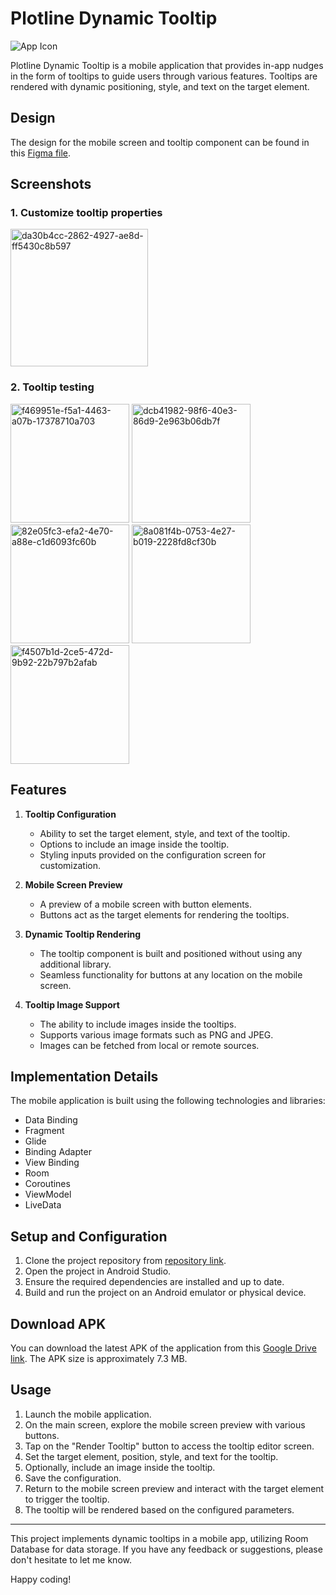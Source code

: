 # Plotline Dynamic Tooltip

![App Icon](https://uploads-ssl.webflow.com/62bc395da3c33ed00dcc1317/6450f144e77b77f1598b596f_Plotline%20logo.svg)

Plotline Dynamic Tooltip is a mobile application that provides in-app nudges in the form of tooltips to guide users through various features. Tooltips are rendered with dynamic positioning, style, and text on the target element.

## Design

The design for the mobile screen and tooltip component can be found in this [Figma file](https://www.figma.com/file/TUzRJKgNhcYiL86rUx0Ojx/Plotline-Mobile-Assignment?type=design&node-id=0-1&t=5POQcvrnxoUHKH8H-0).

## Screenshots
### 1. Customize tooltip properties
  <img src="https://github.com/Ankit-jailwal/PlotLine-assignment/assets/55527244/da30b4cc-2862-4927-ae8d-ff5430c8b597" alt="da30b4cc-2862-4927-ae8d-ff5430c8b597" width="220"/>
  
### 2. Tooltip testing
  <img src="https://github.com/Ankit-jailwal/PlotLine-assignment/assets/55527244/f469951e-f5a1-4463-a07b-17378710a703" alt="f469951e-f5a1-4463-a07b-17378710a703" width="190"/>
  <img src="https://github.com/Ankit-jailwal/PlotLine-assignment/assets/55527244/dcb41982-98f6-40e3-86d9-2e963b06db7f" alt="dcb41982-98f6-40e3-86d9-2e963b06db7f" width="190"/>
  <img src="https://github.com/Ankit-jailwal/PlotLine-assignment/assets/55527244/82e05fc3-efa2-4e70-a88e-c1d6093fc60b" alt="82e05fc3-efa2-4e70-a88e-c1d6093fc60b" width="190"/>
  <img src="https://github.com/Ankit-jailwal/PlotLine-assignment/assets/55527244/8a081f4b-0753-4e27-b019-2228fd8cf30b" alt="8a081f4b-0753-4e27-b019-2228fd8cf30b" width="190"/>
  <img src="https://github.com/Ankit-jailwal/PlotLine-assignment/assets/55527244/f4507b1d-2ce5-472d-9b92-22b797b2afab" alt="f4507b1d-2ce5-472d-9b92-22b797b2afab" width="190"/>


## Features

1. **Tooltip Configuration**
   - Ability to set the target element, style, and text of the tooltip.
   - Options to include an image inside the tooltip.
   - Styling inputs provided on the configuration screen for customization.

2. **Mobile Screen Preview**
   - A preview of a mobile screen with button elements.
   - Buttons act as the target elements for rendering the tooltips.

3. **Dynamic Tooltip Rendering**
   - The tooltip component is built and positioned without using any additional library.
   - Seamless functionality for buttons at any location on the mobile screen.

4. **Tooltip Image Support**
   - The ability to include images inside the tooltips.
   - Supports various image formats such as PNG and JPEG.
   - Images can be fetched from local or remote sources.

## Implementation Details

The mobile application is built using the following technologies and libraries:

- Data Binding
- Fragment
- Glide
- Binding Adapter
- View Binding
- Room
- Coroutines
- ViewModel
- LiveData

## Setup and Configuration

1. Clone the project repository from [repository link](https://github.com/Ankit-jailwal/PlotLine-assignment).
2. Open the project in Android Studio.
3. Ensure the required dependencies are installed and up to date.
4. Build and run the project on an Android emulator or physical device.

## Download APK

You can download the latest APK of the application from this [Google Drive link](https://drive.google.com/file/d/1nDlAFgowgQ9K_7w7Z6q1Lnuvjm-gCqyv/view?usp=sharing). The APK size is approximately 7.3 MB.

## Usage

1. Launch the mobile application.
2. On the main screen, explore the mobile screen preview with various buttons.
3. Tap on the "Render Tooltip" button to access the tooltip  editor screen.
4. Set the target element, position, style, and text for the tooltip.
5. Optionally, include an image inside the tooltip.
6. Save the configuration.
7. Return to the mobile screen preview and interact with the target element to trigger the tooltip.
8. The tooltip will be rendered based on the configured parameters.

---

This project implements dynamic tooltips in a mobile app, utilizing Room Database for data storage. If you have any feedback or suggestions, please don't hesitate to let me know.

Happy coding!

[repository-link]: https://github.com/Ankit-jailwal/PlotLine-assignment


